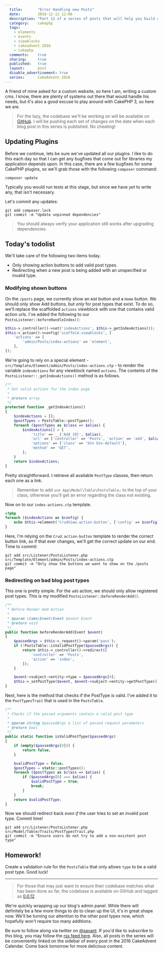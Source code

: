```yaml
---
  title:       "Error Handling new Posts"
  date:        2016-12-12 12:06
  description: "Part 12 of a series of posts that will help you build out a personal CMS"
  category:    cakephp
  tags:
    - elements
    - events
    - viewblocks
    - cakeadvent-2016
    - cakephp
  comments:    true
  sharing:     true
  published:   true
  layout:      post
  disable_advertisement: true
  series:      CakeAdvent-2016
---
```


A friend of mine asked for a custom website, so here I am, writing a custom cms. I know, there are plenty of systems out there that would handle his needs, but it's also a good excuse to play around with CakePHP 3, so here we are.

> For the lazy, the codebase we'll be working on will be available on [GitHub](https://github.com/josegonzalez/cakeadvent-2016). I will be pushing each set of changes on the date when each blog post in this series is published. No cheating!

## Updating Plugins

Before we continue, lets be sure we've updated all our plugins. I like to do this each day so that I can get any bugfixes that come out for libraries my application depends upon. In this case, there are a few bugfixes for some CakePHP plugins, so we'll grab those with the following `composer` command:

```shell
composer update
```

Typically you would run tests at this stage, but since we have _yet_ to write any, that isn't necessary.

Let's commit any updates:

```shell
git add composer.lock
git commit -m "Update unpinned dependencies"
```

> You should always verify your application still works after upgrading dependencies.

## Today's todolist

We'll take care of the following two items today.

- Only showing action buttons to add valid post types.
- Redirecting when a new post is being added with an unspecified or invalid type.

### Modifying shown buttons

On the `/posts` page, we currently show an `Add` button and a `Home` button. We should only show Add buttons, but *only* for post types that exist. To do so, we'll replace the scaffolded `actions` viewblock with one that contains valid action urls. I've added the following to our `PostsListener::beforeHandleIndex()`:

```php
$this->_controller()->set('indexActions', $this->_getIndexActions());
$this->_action()->config('scaffold.viewblocks', [
    'actions' => [
        'admin/Posts/index-actions' => 'element',
    ],
]);
```

We're going to rely on a special element - `src/Template/Element/admin/Posts/index-actions.ctp` - to render the variable `indexActions` for any viewblock named `actions`. The contents of the `PostsListener::_getIndexActions()` method is as follows.

```php
/**
 * Get valid actions for the index page
 *
 * @return array
 */
protected function _getIndexActions()
{
    $indexActions = [];
    $postTypes = PostsTable::postTypes();
    foreach ($postTypes as $class => $alias) {
        $indexActions[] = [
            'title' => __('Add {0}', $alias),
            'url' => ['controller' => 'Posts', 'action' => 'add', $alias],
            'options' => ['class' => 'btn btn-default'],
            'method' => 'GET',
        ];
    }
    return $indexActions;
}
```

Pretty straightforward. I retrieve all available `PostType` classes, then return each one as a link.

> Remember to add `use App\Model\Table\PostsTable;` to the top of your class, otherwise you'll get an error regarding the class not existing.

Now on to our `index-actions.ctp` template.

```php
<?php
foreach ($indexActions as $config) {
    echo $this->element('CrudView.action-button', ['config' => $config]);
}
```

Here, I'm relying on the `Crud.action-button` template to render the correct button link, so if that ever changes, we'll get the correct update on our end. Time to commit:

```shell
git add src/Listener/PostsListener.php src/Template/Element/admin/Posts/index-actions.ctp
git commit -m "Only show the buttons we want to show on the /posts page"
```

### Redirecting on bad blog post types

This one is pretty simple. For the `add` action, we should only allow registered post types. This is my modified `PostsListener::beforeRenderAdd()`.

```php
/**
 * Before Render Add Action
 *
 * @param \Cake\Event\Event $event Event
 * @return void
 */
public function beforeRenderAdd(Event $event)
{
    $passedArgs = $this->_request()->param('pass');
    if (!PostsTable::isValidPostType($passedArgs)) {
        return $this->_controller()->redirect([
            'controller' => 'Posts',
            'action' => 'index',
        ]);
    }

    $event->subject->entity->type = $passedArgs[0];
    $this->_setPostType($event, $event->subject->entity->getPostType());
}
```

Next, here is the method that checks if the PostType is valid. I've added it to the `PostTypesTrait` that is used in the `PostsTable`.

```php
/**
 * Checks if the passed arguments contain a valid post type
 *
 * @param string $passedArgs a list of passed request parameters
 * @return bool
 */
public static function isValidPostType($passedArgs)
{
    if (empty($passedArgs[0])) {
        return false;
    }

    $validPostType = false;
    $postTypes = static::postTypes();
    foreach ($postTypes as $class => $alias) {
        if ($passedArgs[0] === $alias) {
            $validPostType = true;
            break;
        }
    }
    return $validPostType;
}
```

Now we should redirect back *even if* the user tries to set an invalid post type. Commit time!

```shell
git add src/Listener/PostsListener.php src/Model/Table/Traits/PostTypesTrait.php
git commit -m "Ensure users do not try to add a non-existent post type"
```

## Homework!

Create a validation rule for the `PostsTable` that only allows `type` to be a valid post type. Good luck!

---

> For those that may just want to ensure their codebase matches what has been done so far, the codebase is available on GitHub and tagged as [0.0.12](https://github.com/josegonzalez/cakeadvent-2016/tree/0.0.12).


We're quickly wrapping up our blog's admin panel. While there will definitely be a few more things to do to clean up the UI, it's in great shape now. We'll be turning our attention to the other post types now, which hopefully won't require too many additions.

Be sure to follow along via twitter on [@savant](https://twitter.com/savant). If you'd like to subscribe to this blog, you may follow the [rss feed here](/atom.xml). Also, all posts in the series will be conveniently linked on the sidebar of every post in the 2016 CakeAdvent Calendar. Come back tomorrow for more delicious content.
